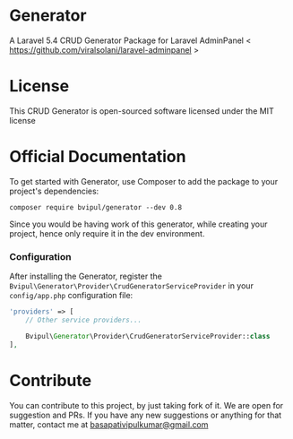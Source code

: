 # Generator
A Laravel 5.4 CRUD Generator Package for Laravel AdminPanel &lt; https://github.com/viralsolani/laravel-adminpanel &gt;

# License
This CRUD Generator is open-sourced software licensed under the MIT license

# Official Documentation
To get started with Generator, use Composer to add the package to your project's dependencies:

`composer require bvipul/generator --dev 0.8`

Since you would be having work of this generator, while creating your project, hence only require it in the dev environment.

### Configuration

After installing the Generator, register the `Bvipul\Generator\Provider\CrudGeneratorServiceProvider` in your `config/app.php` configuration file:

```php
'providers' => [
    // Other service providers...

    Bvipul\Generator\Provider\CrudGeneratorServiceProvider::class
],
```

# Contribute
You can contribute to this project, by just taking fork of it. We are open for suggestion and PRs. If you have any new suggestions or anything for that matter, contact me at basapativipulkumar@gmail.com



